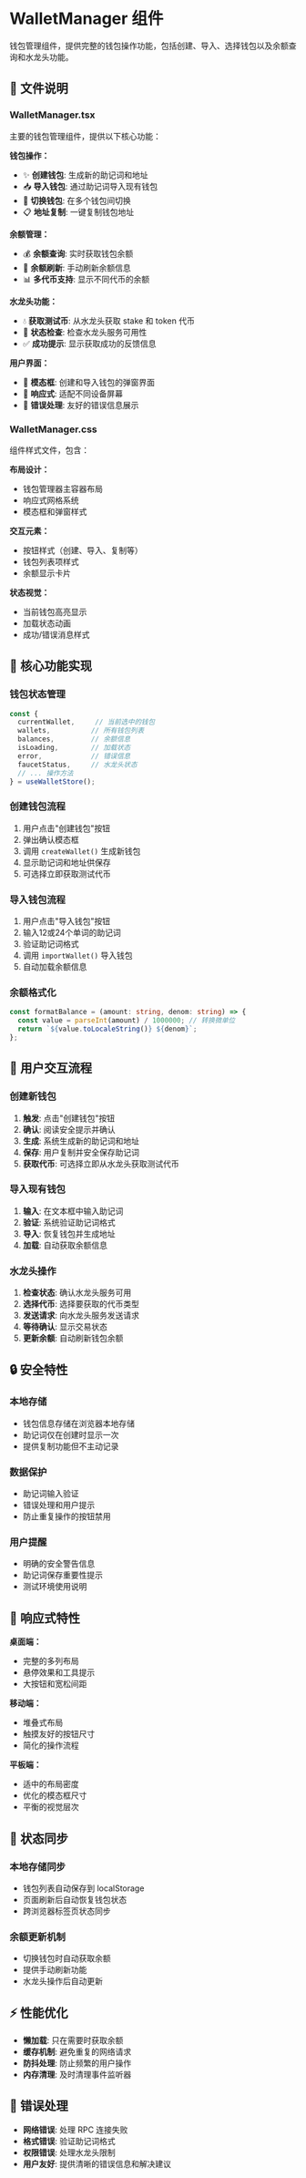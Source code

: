 # WalletManager 组件

钱包管理组件，提供完整的钱包操作功能，包括创建、导入、选择钱包以及余额查询和水龙头功能。

## 📂 文件说明

### WalletManager.tsx
主要的钱包管理组件，提供以下核心功能：

**钱包操作：**
- ✨ **创建钱包**: 生成新的助记词和地址
- 📥 **导入钱包**: 通过助记词导入现有钱包
- 🔄 **切换钱包**: 在多个钱包间切换
- 📋 **地址复制**: 一键复制钱包地址

**余额管理：**
- 💰 **余额查询**: 实时获取钱包余额
- 🔄 **余额刷新**: 手动刷新余额信息
- 📊 **多代币支持**: 显示不同代币的余额

**水龙头功能：**
- 💧 **获取测试币**: 从水龙头获取 stake 和 token 代币
- 📡 **状态检查**: 检查水龙头服务可用性
- ✅ **成功提示**: 显示获取成功的反馈信息

**用户界面：**
- 🎨 **模态框**: 创建和导入钱包的弹窗界面
- 📱 **响应式**: 适配不同设备屏幕
- 🚨 **错误处理**: 友好的错误信息展示

### WalletManager.css
组件样式文件，包含：

**布局设计：**
- 钱包管理器主容器布局
- 响应式网格系统
- 模态框和弹窗样式

**交互元素：**
- 按钮样式（创建、导入、复制等）
- 钱包列表项样式
- 余额显示卡片

**状态视觉：**
- 当前钱包高亮显示
- 加载状态动画
- 成功/错误消息样式

## 🔧 核心功能实现

### 钱包状态管理
```typescript
const {
  currentWallet,     // 当前选中的钱包
  wallets,          // 所有钱包列表
  balances,         // 余额信息
  isLoading,        // 加载状态
  error,            // 错误信息
  faucetStatus,     // 水龙头状态
  // ... 操作方法
} = useWalletStore();
```

### 创建钱包流程
1. 用户点击"创建钱包"按钮
2. 弹出确认模态框
3. 调用 `createWallet()` 生成新钱包
4. 显示助记词和地址供保存
5. 可选择立即获取测试代币

### 导入钱包流程
1. 用户点击"导入钱包"按钮
2. 输入12或24个单词的助记词
3. 验证助记词格式
4. 调用 `importWallet()` 导入钱包
5. 自动加载余额信息

### 余额格式化
```typescript
const formatBalance = (amount: string, denom: string) => {
  const value = parseInt(amount) / 1000000; // 转换微单位
  return `${value.toLocaleString()} ${denom}`;
};
```

## 🎯 用户交互流程

### 创建新钱包
1. **触发**: 点击"创建钱包"按钮
2. **确认**: 阅读安全提示并确认
3. **生成**: 系统生成新的助记词和地址
4. **保存**: 用户复制并安全保存助记词
5. **获取代币**: 可选择立即从水龙头获取测试代币

### 导入现有钱包
1. **输入**: 在文本框中输入助记词
2. **验证**: 系统验证助记词格式
3. **导入**: 恢复钱包并生成地址
4. **加载**: 自动获取余额信息

### 水龙头操作
1. **检查状态**: 确认水龙头服务可用
2. **选择代币**: 选择要获取的代币类型
3. **发送请求**: 向水龙头服务发送请求
4. **等待确认**: 显示交易状态
5. **更新余额**: 自动刷新钱包余额

## 🔒 安全特性

### 本地存储
- 钱包信息存储在浏览器本地存储
- 助记词仅在创建时显示一次
- 提供复制功能但不主动记录

### 数据保护
- 助记词输入验证
- 错误处理和用户提示
- 防止重复操作的按钮禁用

### 用户提醒
- 明确的安全警告信息
- 助记词保存重要性提示
- 测试环境使用说明

## 📱 响应式特性

**桌面端：**
- 完整的多列布局
- 悬停效果和工具提示
- 大按钮和宽松间距

**移动端：**
- 堆叠式布局
- 触摸友好的按钮尺寸
- 简化的操作流程

**平板端：**
- 适中的布局密度
- 优化的模态框尺寸
- 平衡的视觉层次

## 🔄 状态同步

### 本地存储同步
- 钱包列表自动保存到 localStorage
- 页面刷新后自动恢复钱包状态
- 跨浏览器标签页状态同步

### 余额更新机制
- 切换钱包时自动获取余额
- 提供手动刷新功能
- 水龙头操作后自动更新

## ⚡ 性能优化

- **懒加载**: 只在需要时获取余额
- **缓存机制**: 避免重复的网络请求
- **防抖处理**: 防止频繁的用户操作
- **内存清理**: 及时清理事件监听器

## 🚨 错误处理

- **网络错误**: 处理 RPC 连接失败
- **格式错误**: 验证助记词格式
- **权限错误**: 处理水龙头限制
- **用户友好**: 提供清晰的错误信息和解决建议
